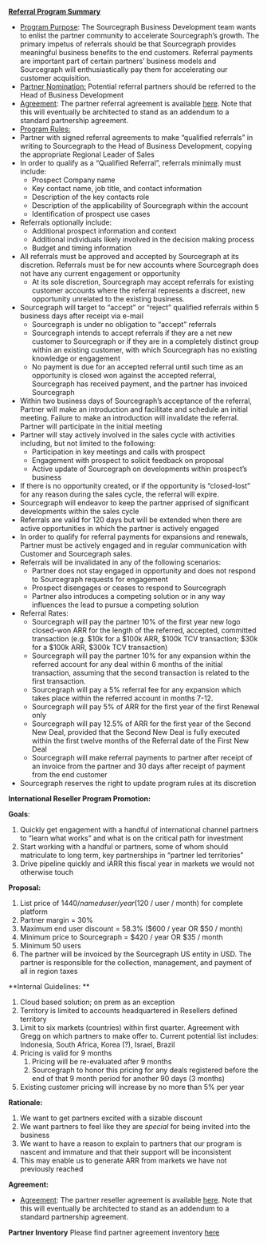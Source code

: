 
**<span style="text-decoration:underline;">Referral Program Summary</span>**



* <span style="text-decoration:underline;">Program Purpose</span>: The Sourcegraph Business Development team wants to enlist the partner community to accelerate Sourcegraph’s growth.  The primary impetus of referrals should be that Sourcegraph provides meaningful business benefits to the end customers.  Referral payments are important part of certain partners’ business models and Sourcegraph will enthusiastically pay them for accelerating our customer acquisition.  
* <span style="text-decoration:underline;">Partner Nomination:</span> Potential referral partners should be referred to the Head of Business Development
* <span style="text-decoration:underline;">Agreement</span>: The partner referral agreement is available [here](https://docs.google.com/document/d/1UnEJ2Lzw0slRkquHWjjpsO0KN7SVfZgy/edit).  Note that this will eventually be architected to stand as an addendum to a standard partnership agreement.  
* <span style="text-decoration:underline;">Program Rules:</span>
* Partner with signed referral agreements to make “qualified referrals” in writing to Sourcegraph to the Head of Business Development, copying the appropriate Regional Leader of Sales
* In order to qualify as a “Qualified Referral”, referrals minimally must include:
    * Prospect Company name
    * Key contact name, job title, and contact information
    * Description of the key contacts role 
    * Description of the applicability of Sourcegraph within the account   
    * Identification of prospect use cases 
* Referrals optionally include:
    * Additional prospect information and context
    * Additional individuals likely involved in the decision making process
    * Budget and timing information 
* All referrals must be approved and accepted by Sourcegraph at its discretion.  Referrals must be for new accounts where Sourcegraph does not have any current engagement or opportunity 
    * At its sole discretion, Sourcegraph may accept referrals for existing customer accounts where the referral represents a discreet, new opportunity unrelated to the existing business.
* Sourcegraph will target to “accept” or “reject” qualified referrals within 5 business days after receipt via e-mail  
    * Sourcegraph is under no obligation to “accept” referrals
    * Sourcegraph intends to accept referrals if they are a net new customer to Sourcegraph or if they are in a completely distinct group within an existing customer, with which Sourcegraph has no existing knowledge or engagement
    * No payment is due for an accepted referral until such time as an opportunity is closed won against the accepted referral, Sourcegraph has received payment, and the partner has invoiced Sourcegraph  
* Within two business days of Sourcegraph’s acceptance of the referral, Partner will make an introduction and facilitate and schedule an initial meeting.  Failure to make an introduction will invalidate the referral.  Partner will participate in the initial meeting 
* Partner will stay actively involved in the sales cycle with activities including, but not limited to the following:
    * Participation in key meetings and calls with prospect 
    * Engagement with prospect to solicit feedback on proposal
    * Active update of Sourcegraph on developments within prospect’s business 
* If there is no opportunity created, or if the opportunity is “closed-lost” for any reason during the sales cycle, the referral will expire.  
* Sourcegraph will endeavor to keep the partner apprised of significant developments within the sales cycle 
* Referrals are valid for 120 days but will be extended when there are active opportunities in which the partner is actively engaged 
* In order to qualify for referral payments for expansions and renewals, Partner must be actively engaged and in regular communication with Customer and Sourcegraph sales.
* Referrals will be invalidated in any of the following scenarios:
    * Partner does not stay engaged in opportunity and does not respond to Sourcegraph requests for engagement  
    * Prospect disengages or ceases to respond to Sourcegraph 
    * Partner also introduces a competing solution or in any way influences the lead to pursue a competing solution
* Referral Rates:
    * Sourcegraph will pay the partner 10% of the first year new logo closed-won ARR for the length of the referred, accepted, committed transaction (e.g. $10k for a $100k ARR, $100k TCV transaction; $30k for a $100k ARR, $300k TCV transaction)
    * Sourcegraph will pay the partner 10% for any expansion within the referred account for any deal within 6 months of the initial transaction, assuming that the second transaction is related to the first transaction.  
    * Sourcegraph will pay a 5% referral fee for any expansion which takes place within the referred account in months 7-12.
    * Sourcegraph will pay 5% of ARR for the first year of the first Renewal only
    * Sourcegraph will pay 12.5% of ARR for the first year of the Second New Deal, provided that the Second New Deal is fully executed within the first twelve months of the Referral date of the First New Deal
    * Sourcegraph will make referral payments to partner after receipt of an invoice from the partner and 30 days after receipt of payment from the end customer
* Sourcegraph reserves the right to update program rules at its discretion









**International Reseller Program Promotion:**

**Goals**:



1. Quickly get engagement with a handful of international channel partners to “learn what works” and what is on the critical path for investment
2. Start working with a handful or partners, some of whom should matriculate to long term, key partnerships in “partner led territories”
3. Drive pipeline quickly and iARR this fiscal year in markets we would not otherwise touch

**Proposal:**



1. List price of $1440 / named user / year ($120 / user / month) for complete platform
2. Partner margin = 30%
3. Maximum end user discount = 58.3% ($600 / year OR $50 / month)
4. Minimum price to Sourcegraph = $420 / year OR $35 / month
5. Minimum 50 users 
6. The partner will be invoiced by the Sourcegraph US entity in USD. The partner is responsible for the collection, management, and payment of all in region taxes

**Internal Guidelines: **



1. Cloud based solution; on prem as an exception 
2. Territory is limited to accounts headquartered in Resellers defined territory 
3. Limit to six markets (countries) within first quarter.  Agreement with Gregg on which partners to make offer to.  Current potential list includes: Indonesia, South Africa, Korea (?), Israel, Brazil
4. Pricing is valid for 9 months
    1. Pricing will be re-evaluated after 9 months
    2. Sourcegraph to honor this pricing for any deals registered before the end of that 9 month period for another 90 days (3 months)
5. Existing customer pricing will increase by no more than 5% per year

**Rationale:**



1. We want to get partners excited with a sizable discount
2. We want partners to feel like they are *special* for being invited into the business
3. We want to have a reason to explain to partners that our program is nascent and immature and that their support will be inconsistent
4. This may enable us to generate ARR from markets we have not previously reached

**Agreement:**
* <span style="text-decoration:underline;">Agreement</span>: The partner reseller agreement is available [here](https://docs.google.com/document/d/1y8gF3ai8YdDH-iORi_vVeqET9-g11RZxaXurcNmb0-E/edit).  Note that this will eventually be architected to stand as an addendum to a standard partnership agreement.  


**Partner Inventory** 
Please find partner agreement inventory [here](https://docs.google.com/spreadsheets/d/1ClTQfHnYuIGmeBPP0Y5j6PDmwNDQLnDo08RqlZdsxagWI/edit#gid=0) 
